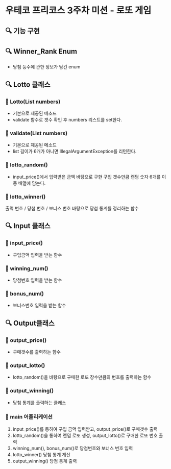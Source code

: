 # 우테코 프리코스 3주차 미션 - 로또 게임

## 🔍 기능 구현

## 🔍 Winner_Rank Enum 
* 당첨 등수에 관한 정보가 담긴 enum

## 🔍 Lotto 클래스 
### 🚀 Lotto(List<Integer> numbers)
* 기본으로 제공된 메소드
* validate 함수로 갯수 확인 후 numbers 리스트를 set한다.
### 🚀 validate(List<Integer> numbers)
* 기본으로 제공된 메소드
* list 길이가 6개가 아니면 IllegalArgumentException를 리턴한다.
### 🚀 lotto_random()
* input_price()에서 입력받은 금액 바탕으로 구한 구입 갯수만큼 랜덤 숫자 6개를 이중 배열에 담는다.
### 🚀 lotto_winner()
출력 번호 / 당첨 번호 / 보너스 번호 바탕으로 당첨 통계를 정리하는 함수 

## 🔍 Input 클래스

### 🚀 input_price()
* 구입금액 입력을 받는 함수
### 🚀 winning_num()
* 당첨번호 입력을 받는 함수 
### 🚀 bonus_num()
* 보너스번호 입력을 받는 함수 

## 🔍 Output클래스
### 🚀 output_price()
* 구매갯수를 출력하는 함수
### 🚀 output_lotto()
* lotto_random()을 바탕으로 구매한 로또 장수만큼의 번호를 출력하는 함수 
### 🚀 output_winning()
* 당첨 통계를 출력하는 클래스 

### 🛵 main 어플리케이션

1. input_price()를 통하여 구입 금액 입력받고, output_price()로 구매갯수 출력 
2. lotto_random()을 통하여 랜덤 로또 생성, output_lotto()로 구매한 로또 번호 출력
3. winning_num(), bonus_num()로 당첨번호와 보너스 번호 입력 
4. lotto_winner() 당첨 통계 계산 
5. output_winning() 당첨 통계 출력 






